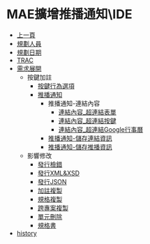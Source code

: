 # MAE擴增推播通知\IDE
* [上一頁](../../README.md)
* [規劃人員](README.md#user)
* [規劃日期](README.md#updatedate)
* [TRAC](README.md#trac)
* [需求展開](README.md#requirement)
    * 按鍵加註
        * [按鍵行為選項](ButtonBehavior.md)
        * [推播通知](MAENotice.md)
            * 推播通知-連結內容
                * [連結內容_超連結表單](MAENotice-Link-Form.md)
                * [連結內容_超連結按鍵](MAENotice-Link-Button.md)
                * [連結內容_超連結Google行事曆](MAENotice-Link-GoogleCalendar.md)
            * [推播通知-儲存連結資訊](MAENotice-SaveLinkInfo.md)
            * [推播通知-儲存推播資訊](MAENotice-SaveNoticeInfo.md)
    * 影響修改
        * [發行檢錯]()
        * [發行XML&XSD]()
        * [發行JSON]()
        * [加註複製]()
        * [規格複製]()
        * [跨專案複製]()
        * [單元刪除]()
        * [規格書]()
* [history](history.md)    
